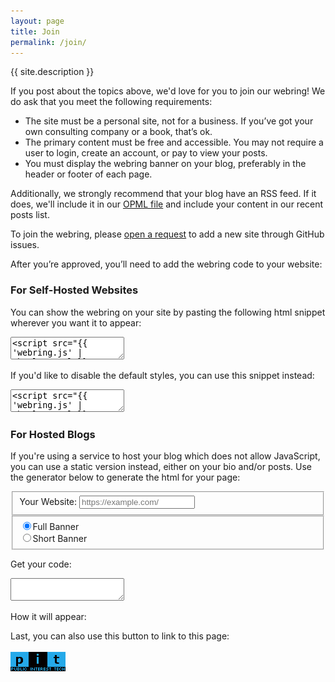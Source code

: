 ```yaml
---
layout: page
title: Join
permalink: /join/
---
```

<p>
  {{ site.description }}
</p>
<p>
  If you post about the topics above, we'd love for you to join our webring! We do ask that you meet the following requirements:
</p>
<ul class="requirements">
  <li>
    The site must be a personal site, not for a business. If you’ve got your own consulting company or a book, that’s ok.
  </li>
  <li>
    The primary content must be free and accessible. You may not require a user to login, create an account, or pay to view your posts.
  </li>
  <li>
    You must display the webring banner on your blog, preferably in the header or footer of each page.
  </li>
</ul>
<p>
  Additionally, we strongly recommend that your blog have an RSS feed. If it does, we'll include it in our <a href="/feeds.opml">OPML file</a> and include your content in our recent posts list.
</p>
<p>
  To join the webring, please <a class="button" href="https://github.com/{{ site.repository }}/issues/new/choose">open a request</a> to add a new site through GitHub issues.
</p>
<p>
  After you’re approved, you’ll need to add the webring code to your website:
</p>

<h3>For Self-Hosted Websites</h3>
<p>
  You can show the webring on your site by pasting the following html snippet wherever you want it to appear:
</p>

<textarea class="code-snippet"><script src="{{ 'webring.js' | absolute_url }}"></script>
<script>showWebring(true);</script></textarea>

<p>
  If you'd like to disable the default styles, you can use this snippet instead:
</p>

<textarea class="code-snippet"><script src="{{ 'webring.js' | absolute_url }}"></script>
<script>showWebring();</script></textarea>

<h3>For Hosted Blogs</h3>

<p>
  If you're using a service to host your blog which does not allow JavaScript, you can use a static version instead, either on your bio and/or posts. Use the generator below to generate the html for your page:
</p>

<form id="webring-generator" class="webring-form">
  <fieldset class="form-group">
    <label for="website">Your Website:</label>
    <input id="website" class="webring-input form-control" name="website" placeholder="https://example.com/"/>
  </fieldset>
  <fieldset class="form-check form-group">
    <input type="radio" class="webring-input webring-type form-check-input" id="type-full" name="webring-type" value="full" checked/><label for="type-full" class="form-check-label">Full Banner</label><br>
    <input type="radio" class="webring-input webring-type form-check-input" id="type-short" name="webring-type" value="short"/><label for="type-short" class="form-check-label">Short Banner</label>
  </fieldset>
  <p>
    Get your code:
  </p>
  <textarea class="webring-html" id="webring-html"></textarea>
  <p>
    How it will appear:
  </p>
  <div class="webring-generated" id="webring-generated"></div>
</form>

<p>
  Last, you can also use this button to link to this page:<br><br><img src="/assets/images/pitwebring-88x31.gif" alt="Public Interest Tech Webring">
</p>

<script>
  function updateCode(e) {
    console.log('update', e);
    if(e) e.preventDefault();

    let codeType = document.querySelector('input[name="webring-type"]:checked').value;
    let website = encodeURIComponent(document.getElementById('website').value);

    let code = `<a href="{{ '/redirect' | absolute_url }}?dir=prev&from=${website}">&larr;</a> &#124; <a href="{{ '/' | absolute_url }}">{{ site.title }}</a> &#124;  <a href="{{ '/redirect' | absolute_url }}?from=${website}">&rarr;</a>`;

    if(codeType == 'full') {
      code = `This blog is part of the <a href="{{ '/' | absolute_url }}">{{ site.title }}</a>. &#124; <a href="{{ '/redirect' | absolute_url }}?dir=prev&from=${website}">Previous Site</a> &#124;
    <a href="{{ '/redirect' | absolute_url }}?from=${website}">Next Site</a>`;
    }

    document.getElementById('webring-html').innerHTML = '';
    document.getElementById('webring-html').appendChild(document.createTextNode('  '+code));

    document.getElementById('webring-generated').innerHTML = code;

    return false;
  }
  updateCode();

  document.getElementById('webring-generator').addEventListener('submit', updateCode, true);

  const inputs = document.querySelectorAll('.webring-input');
  for(let i = 0; i < inputs.length; i++) {
    inputs[i].addEventListener('change', updateCode, true);
  }
</script>